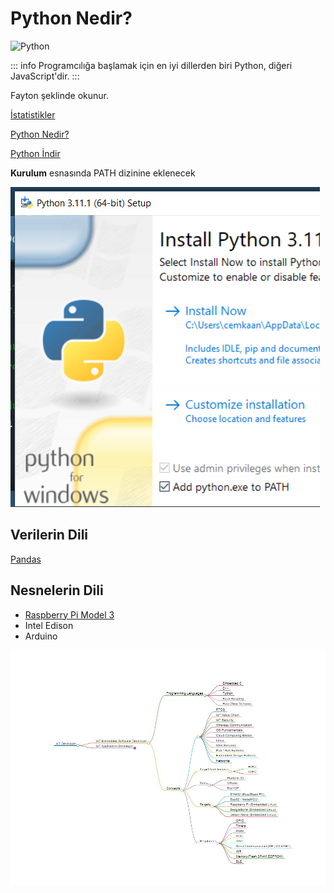 # Python Nedir?

![Python](/python_240px.png)

::: info
Programcılığa başlamak için en iyi dillerden biri Python, diğeri JavaScript'dir.
:::

Fayton şeklinde okunur.

[İstatistikler](https://survey.stackoverflow.co/2022/#most-popular-technologies-language-learn)

[Python Nedir?](https://www.pythontr.com/makale/python-nedir-235)

[Python İndir](https://www.python.org/)

**Kurulum** esnasında PATH dizinine eklenecek

![Windows Kurulum Ekranı](./img/kur.png)

## Verilerin Dili

[Pandas](https://pandas.pydata.org/docs/getting_started/index.html#getting-started)

## Nesnelerin Dili

* [Raspberry Pi Model 3](https://www.raspberrypi.com/)
* Intel Edison
* Arduino

![IoT Geliştirici](./img/iot-path.jpg)
